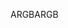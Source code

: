 <span data-ttu-id="7f91c-101">ARGB</span><span class="sxs-lookup"><span data-stu-id="7f91c-101">ARGB</span></span>